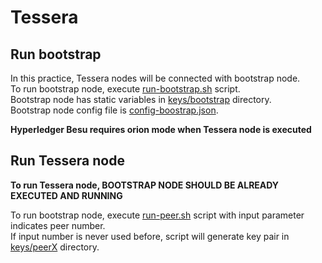 # Tessera

## Run bootstrap

In this practice, Tessera nodes will be connected with bootstrap node.  
To run bootstrap node, execute [run-bootstrap.sh](./run-bootstrap.sh) script.  
Bootstrap node has static variables in [keys/bootstrap](./keys/bootstrap/) directory.  
Bootstrap node config file is [config-boostrap.json](./template/config_bootstrap.json).  

**Hyperledger Besu requires orion mode when Tessera node is executed**

## Run Tessera node

**To run Tessera node, BOOTSTRAP NODE SHOULD BE ALREADY EXECUTED AND RUNNING**

To run bootstrap node, execute [run-peer.sh](./run-peer.sh) script with input parameter indicates peer number.  
If input number is never used before, script will generate key pair in [keys/peerX](./keys/) directory.

